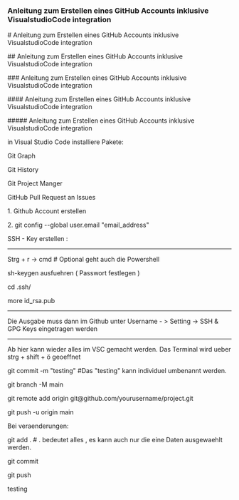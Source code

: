 <h3> Anleitung zum Erstellen eines GitHub Accounts inklusive VisualstudioCode integration</h3>
# Anleitung zum Erstellen eines GitHub Accounts inklusive VisualstudioCode integration<p>
## Anleitung zum Erstellen eines GitHub Accounts inklusive VisualstudioCode integration<p>
### Anleitung zum Erstellen eines GitHub Accounts inklusive VisualstudioCode integration<p>
#### Anleitung zum Erstellen eines GitHub Accounts inklusive VisualstudioCode integration<p>
##### Anleitung zum Erstellen eines GitHub Accounts inklusive VisualstudioCode integration<p>

in Visual Studio Code installiere Pakete:
<p>
Git Graph<p>
Git History<p>
Git Project Manger<p>
GitHub Pull Request an Issues<p>
<p>
1. Github Account erstellen
<p>
<p>
2. git config --global user.email "email_address"
<p>
<p>
SSH - Key erstellen : 
<p>
<hr>
Strg + r -> cmd # Optional geht auch die Powershell
<p>
sh-keygen ausfuehren ( Passwort festlegen )
<p> cd .ssh/
<p> more id_rsa.pub
<hr>
<p> Die Ausgabe muss dann im Github unter Username - > Setting -> SSH & GPG Keys eingetragen werden
<hr> Ab hier kann wieder alles im VSC gemacht werden. Das Terminal wird ueber  strg + shift + ö geoeffnet
<p> git commit -m "testing" #Das "testing" kann individuel umbenannt werden.
<p> git branch -M main
<p> git remote add origin git@github.com/yourusername/project.git
<p> git push -u origin main
<p>
<p>Bei veraenderungen:
<p>git add . # . bedeutet alles , es kann auch nur die eine Daten ausgewaehlt werden.
<p>git commit
<p>git push
<p>testing